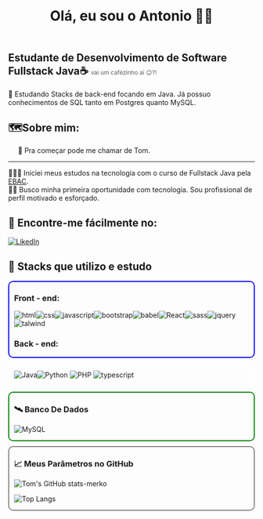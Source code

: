 <header>
  <h1>Olá, eu sou o Antonio 👋🏻</h1>
</header>
<main style="margin: 0 auto; max-width: 550px; width: 100%">
<section id="presents">
<h2>Estudante de Desenvolvimento de Software Fullstack Java☕ <span style="font-weight: normal; font-size: 12px; opacity: .7">vai um cafézinho ai 😉?!</span></h2>
<p>
🧠 Estudando Stacks de back-end focando em Java. Já possuo conhecimentos de SQL tanto em Postgres quanto MySQL. 
</p>
</section>

<section id="about">
<h2>🗺️Sobre mim:</h2>
<p style="font-weight: normal; margin-left: 20px;">
🤝 Pra começar pode me chamar de Tom.</br>
<hr/> 
👨🏼‍💻 Iniciei meus estudos na tecnologia com o curso de Fullstack Java pela <a href="https://ebaconline.com.br/">EBAC</a>.</br>
🤞🏻 Busco minha primeira oportunidade com tecnologia. Sou profissional de perfil motivado e esforçado.</p>
</section>

<section id="socials">
<h2>📲 Encontre-me fácilmente no: </h2>

[![LikedIn](https://img.shields.io/badge/LinkedIn-0077B5?style=for-the-badge&logo=linkedin&logoColor=white)](https://www.linkedin.com/in/antonio-crisostomo)

</section>
<section id="stacks">
<h2>🚀 Stacks que utilizo e estudo</h2>
<div style="border: 2px solid blue; border-radius: 10px; padding: 0 10px; margin-bottom: 10px">
<h3>Front - end:</h3>
</hr>
  
![html](https://img.shields.io/badge/HTML-d35400?style=for-the-badge&logo=html5&logoColor=fff)![css](https://img.shields.io/badge/CSS-2980b9?&style=for-the-badge&logo=css3&logoColor=fff)![javascript](https://img.shields.io/badge/JavaScript-000?style=for-the-badge&logo=javascript&logoColor=f1c40f)![bootstrap](https://img.shields.io/badge/Bootstrap-563D7C?style=for-the-badge&logo=bootstrap&logoColor=white)![babel](https://img.shields.io/badge/Babel-f1c40f?style=for-the-badge)![React](https://img.shields.io/badge/React-20232A?style=for-the-badge&logo=react&logoColor=61DAFB)![sass](https://img.shields.io/badge/Sass-CC6699?style=for-the-badge&logo=sass&logoColor=white)![jquery](https://img.shields.io/badge/jQuery-0769AD?style=for-the-badge&logo=jquery&logoColor=white)![talwind](https://img.shields.io/badge/Tailwind_CSS-38B2AC?style=for-the-badge&logo=tailwind-css&logoColor=white)

<h3>Back - end:</h3>
</hr>
</div>
<div style="border: 2px solid white; border-radius: 10px; padding: 0 10px; margin-bottom: 10px">
  
![Java](https://img.shields.io/badge/Java-202339?style=for-the-badge&logo=openjdk&logoColor=white)![Python](https://img.shields.io/badge/Python-3776AB?style=for-the-badge&logo=python&logoColor=white) ![PHP](https://img.shields.io/badge/PHP-777BB4?style=for-the-badge&logo=php&logoColor=white) ![typescript](https://img.shields.io/badge/TypeScript-007ACC?style=for-the-badge&logo=typescript&logoColor=white)
 
</div>
<div style="border: 2px solid green; border-radius: 10px; padding: 0 10px; margin-bottom: 10px">
<h3>🛰️ Banco De Dados</h3>
</hr>

![MySQL](https://img.shields.io/badge/MySQL-00000F?style=for-the-badge&logo=mysql&logoColor=white)

</div>
</section>

<section id="stats" style="border: 2px solid grey; border-radius: 10px; padding: 0 10px;">

<h3>📈 Meus Parâmetros no GitHub</h3>
</hr>

![Tom's GitHub stats-merko](https://github-readme-stats.vercel.app/api?username=toni500madmax&theme=gruvbox&show_icons=true&bg_color=00000000)

![Top Langs](https://github-readme-stats.vercel.app/api/top-langs/?username=toni500madmax&layout=compact)

</section>
</main>
